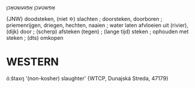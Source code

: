 אָפּשטעכן
אָפּגעשטאָכן

{JNW}
doodsteken, (niet ✡) slachten ; doorsteken, doorboren ; priemenrijgen, driegen, hechten, naaien ; water laten afvloeien uit (rivier), (dijk) door ; (scherp) afsteken (tegen) ; (lange tijd) steken ; ophouden met steken ; (dts) omkopen

WESTERN
========

óːštaxŋ '(non-kosher) slaughter' {WTCP, Dunajská Streda, 47179}